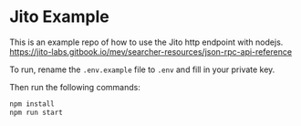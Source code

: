 # Jito Example

This is an example repo of how to use the Jito http endpoint with nodejs.
https://jito-labs.gitbook.io/mev/searcher-resources/json-rpc-api-reference

To run, rename the `.env.example` file to `.env` and fill in your private key.

Then run the following commands:

```bash
npm install
npm run start
```

